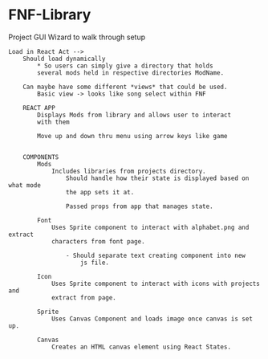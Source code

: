 # FNF-Library

Project
    GUI Wizard to walk through setup

    Load in React Act -->
        Should load dynamically
            * So users can simply give a directory that holds 
            several mods held in respective directories ModName.

        Can maybe have some different *views* that could be used.
            Basic view -> looks like song select within FNF
                        
        REACT APP 
            Displays Mods from library and allows user to interact
            with them

            Move up and down thru menu using arrow keys like game

            
        COMPONENTS
            Mods
                Includes libraries from projects directory. 
                    Should handle how their state is displayed based on what mode
                    the app sets it at.

                    Passed props from app that manages state.

            Font
                Uses Sprite component to interact with alphabet.png and extract
                characters from font page.

                    - Should separate text creating component into new
                        js file.

            Icon
                Uses Sprite component to interact with icons with projects and 
                extract from page.

            Sprite
                Uses Canvas Component and loads image once canvas is set up.

            Canvas
                Creates an HTML canvas element using React States.

            
            